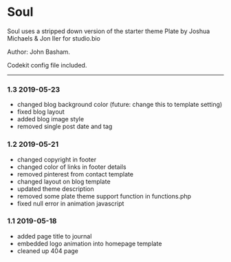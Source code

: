 # Soul 

Soul uses a stripped down version of the starter theme Plate by Joshua Michaels & Jon Iler for studio.bio

Author: John Basham.

Codekit config file included.

*******************************************************************

### 1.3 2019-05-23
- changed blog background color (future: change this to template setting)
- fixed blog layout
- added blog image style
- removed single post date and tag

### 1.2 2019-05-21
- changed copyright in footer
- changed color of links in footer details
- removed pinterest from contact template
- changed layout on blog template
- updated theme description
- removed some plate theme support function in functions.php
- fixed null error in animation javascript

### 1.1 2019-05-18
- added page title to journal
- embedded logo animation into homepage template
- cleaned up 404 page